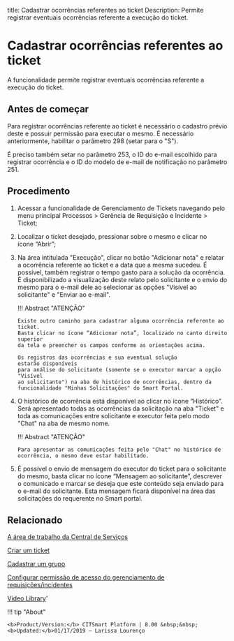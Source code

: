 title: Cadastrar ocorrências referentes ao ticket
Description: Permite registrar eventuais ocorrências referente a execução do ticket. 
# Cadastrar ocorrências referentes ao ticket

A funcionalidade permite registrar eventuais ocorrências referente a execução do ticket.

Antes de começar
----------------

Para registrar ocorrências referente ao ticket é necessário o cadastro prévio
deste e possuir permissão para executar o mesmo. É necessário anteriormente,
habilitar o parâmetro 298 (setar para o "S").

É preciso também setar no parâmetro 253, o ID do e-mail escolhido para registrar
ocorrência e o ID do modelo de e-mail de notificação no parâmetro 251.

Procedimento
------------

1.  Acessar a funcionalidade de Gerenciamento de Tickets navegando pelo menu
    principal Processos \> Gerência de Requisição e Incidente \> Ticket;

2.  Localizar o ticket desejado, pressionar sobre o mesmo e clicar no
    ícone “Abrir”;

3.  Na área intitulada "Execução", clicar no botão "Adicionar nota" e relatar a
    ocorrência referente ao ticket e a data que a mesma sucedeu. É possível,
    também registrar o tempo gasto para a solução da ocorrência. É
    disponibilizado a visualização deste relato pelo solicitante e o envio do
    mesmo para o e-mail dele ao selecionar as opções "Visível ao solicitante" e
    "Enviar ao e-mail".

    !!! Abstract "ATENÇÃO"  

        Existe outro caminho para cadastrar alguma ocorrência referente ao ticket.
        Basta clicar no ícone “Adicionar nota”, localizado no canto direito superior
        da tela e preencher os campos conforme as orientações acima.

        Os registros das ocorrências e sua eventual solução estarão disponíveis
        para análise do solicitante (somente se o executor marcar a opção "Visível
        ao solicitante") na aba de histórico de ocorrências, dentro da
        funcionalidade "Minhas Solicitações" do Smart Portal.

4.  O histórico de ocorrência está disponível ao clicar no ícone “Histórico”.
    Será apresentado todas as ocorrências da solicitação na aba "Ticket" e toda
    as comunicações entre solicitante e executor feita pelo modo "Chat" na aba
    de mesmo nome.

    !!! Abstract "ATENÇÃO"

        Para apresentar as comunicações feita pelo "Chat" no histórico de
        ocorrência, o mesmo deve estar habilitado.

5.  É possível o envio de mensagem do executor do ticket para o solicitante do
    mesmo, basta clicar no ícone “Mensagem ao solicitante”, descrever o
    comunicado e marcar se deseja que este conteúdo seja enviado para o e-mail
    do solicitante. Esta mensagem ficará disponível na área das solicitações do
    requerente no Smart portal.

Relacionado
-----------

[A área de trabalho da Central de Serviços](/pt-br/citsmart-platform-8/processes/tickets/use/desktop-of-service-desk.html)

[Criar um ticket](/pt-br/citsmart-platform-8/processes/tickets/use/create-ticket.html)

[Cadastrar um grupo](/pt-br/citsmart-platform-8/initial-settings/access-settings/user/register-groups.html)

[Configurar permissão de acesso do gerenciamento de requisições/incidentes](/pt-br/citsmart-platform-8/processes/tickets/configuration/configure-access-permission-ticket.html)

<i class='fa fa-youtube-play  fa-2x' style='color:#97ce17;vertical-align: middle;'> </i> [Video Library](https://www.youtube.com/playlist?list=PLB5qK2uzf2ROn4Xs6UdH84Ujzta2iJ6Ei)'

!!! tip "About"

    <b>Product/Version:</b> CITSmart Platform | 8.00 &nbsp;&nbsp;
    <b>Updated:</b>01/17/2019 – Larissa Lourenço

